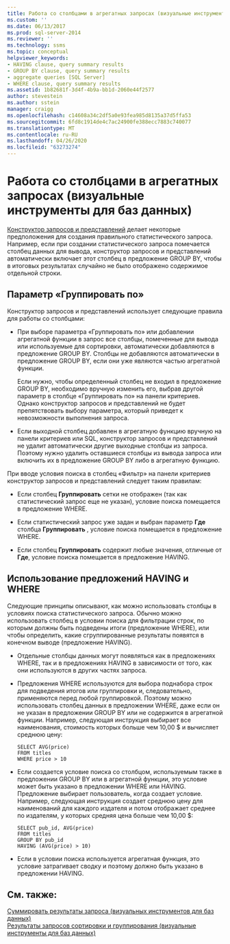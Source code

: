 ```yaml
---
title: Работа со столбцами в агрегатных запросах (визуальные инструменты для баз данных) | Документация Майкрософт
ms.custom: ''
ms.date: 06/13/2017
ms.prod: sql-server-2014
ms.reviewer: ''
ms.technology: ssms
ms.topic: conceptual
helpviewer_keywords:
- HAVING clause, query summary results
- GROUP BY clause, query summary results
- aggregate queries [SQL Server]
- WHERE clause, query summary results
ms.assetid: 1b82681f-3d4f-4b9a-bb1d-2060e44f2577
author: stevestein
ms.author: sstein
manager: craigg
ms.openlocfilehash: c14608a34c2df5a0e93fea985d8135a37d5ffa53
ms.sourcegitcommit: 6fd8c1914de4c7ac24900fe388ecc7883c740077
ms.translationtype: MT
ms.contentlocale: ru-RU
ms.lasthandoff: 04/26/2020
ms.locfileid: "63273274"
---
```

# <a name="work-with-columns-in-aggregate-queries-visual-database-tools"></a>Работа со столбцами в агрегатных запросах (визуальные инструменты для баз данных)
  [Конструктор запросов и представлений](visual-database-tools.md) делает некоторые предположения для создания правильного статистического запроса. Например, если при создании статистического запроса помечается столбец данных для вывода, конструктор запросов и представлений автоматически включает этот столбец в предложение GROUP BY, чтобы в итоговых результатах случайно не было отображено содержимое отдельной строки.  
  
## <a name="using-group-by"></a>Параметр «Группировать по»  
 Конструктор запросов и представлений использует следующие правила для работы со столбцами:  
  
-   При выборе параметра «Группировать по» или добавлении агрегатной функции в запрос все столбцы, помеченные для вывода или используемые для сортировки, автоматически добавляются в предложение GROUP BY. Столбцы не добавляются автоматически в предложение GROUP BY, если они уже являются частью агрегатной функции.  
  
     Если нужно, чтобы определенный столбец не входил в предложение GROUP BY, необходимо вручную изменить его, выбрав другой параметр в столбце «Группировать по» на панели критериев. Однако конструктор запросов и представлений не будет препятствовать выбору параметра, который приведет к невозможности выполнения запроса.  
  
-   Если выходной столбец добавлен в агрегатную функцию вручную на панели критериев или SQL, конструктор запросов и представлений не удалит автоматически другие выходные столбцы из запроса. Поэтому нужно удалить оставшиеся столбцы из вывода запроса или включить их в предложение GROUP BY либо в агрегатную функцию.  
  
 При вводе условия поиска в столбец «Фильтр» на панели критериев конструктор запросов и представлений следует таким правилам:  
  
-   Если столбец **Группировать** сетки не отображен (так как статистический запрос еще не указан), условие поиска помещается в предложение WHERE.  
  
-   Если статистический запрос уже задан и выбран параметр **Где** столбца **Группировать** , условие поиска помещается в предложение WHERE.  
  
-   Если столбец **Группировать** содержит любые значения, отличные от **Где**, условие поиска помещается в предложение HAVING.  
  
## <a name="using-the-having-and-where-clauses"></a>Использование предложений HAVING и WHERE  
 Следующие принципы описывают, как можно использовать столбцы в условиях поиска статистического запроса. Обычно можно использовать столбец в условии поиска для фильтрации строк, по которым должны быть подведены итоги (предложение WHERE), или чтобы определить, какие сгруппированные результаты появятся в конечном выводе (предложение HAVING).  
  
-   Отдельные столбцы данных могут появляться как в предложениях WHERE, так и в предложениях HAVING в зависимости от того, как они используются в других частях запроса.  
  
-   Предложения WHERE используются для выбора поднабора строк для подведения итогов или группировки и, следовательно, применяются перед любой группировкой. Поэтому можно использовать столбец данных в предложении WHERE, даже если он не указан в предложении GROUP BY или не содержится в агрегатной функции. Например, следующая инструкция выбирает все наименования, стоимость которых больше чем 10,00 $ и вычисляет среднюю цену:  
  
    ```  
    SELECT AVG(price)  
    FROM titles  
    WHERE price > 10  
    ```  
  
-   Если создается условие поиска со столбцом, используемым также в предложении GROUP BY или в агрегатной функции, это условие может быть указано в предложении WHERE или HAVING. Предложение выбирает пользователь, когда создает условие. Например, следующая инструкция создает среднюю цену для наименований для каждого издателя и потом отображает среднее по издателям, у которых средняя цена больше чем 10,00 $:  
  
    ```  
    SELECT pub_id, AVG(price)  
    FROM titles  
    GROUP BY pub_id  
    HAVING (AVG(price) > 10)  
    ```  
  
-   Если в условии поиска используется агрегатная функция, это условие затрагивает сводку и поэтому должно быть указано в предложении HAVING.  
  
## <a name="see-also"></a>См. также:  
 [Суммировать результаты запроса &#40;визуальных инструментов для баз данных&#41;](summarize-query-results-visual-database-tools.md)   
 [Результаты запросов сортировки и группирования (визуальные инструменты для баз данных)](sort-and-group-query-results-visual-database-tools.md)  
  
  
